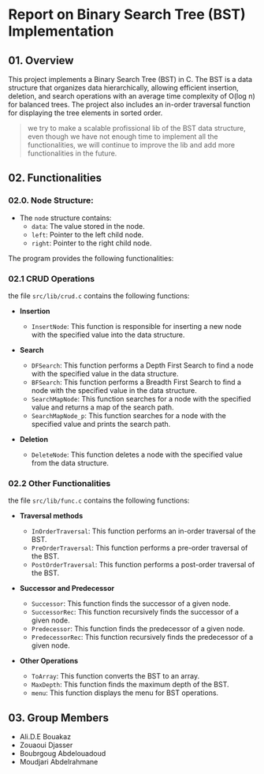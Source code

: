 # Report on Binary Search Tree (BST) Implementation

## 01. Overview

This project implements a Binary Search Tree (BST) in C. The BST is a data structure that organizes data hierarchically, allowing efficient insertion, deletion, and search operations with an average time complexity of O(log n) for balanced trees. The project also includes an in-order traversal function for displaying the tree elements in sorted order.

> we try to make a scalable profissional lib of the BST data structure, even though we have not enough time to implement all the functionalities, we will continue to improve the lib and add more functionalities in the future.


## 02. Functionalities
### 02.0. Node Structure:

- The `node` structure contains:  
  - `data`: The value stored in the node.  
  - `left`: Pointer to the left child node.  
  - `right`: Pointer to the right child node.

The program provides the following functionalities:

### 02.1 CRUD Operations
the file `src/lib/crud.c` contains the following functions:

- **Insertion**
  - `InsertNode`: This function is responsible for inserting a new node with the specified value into the data structure.

- **Search**
  - `DFSearch`: This function performs a Depth First Search to find a node with the specified value in the data structure.
  - `BFSearch`: This function performs a Breadth First Search to find a node with the specified value in the data structure.
  - `SearchMapNode`: This function searches for a node with the specified value and returns a map of the search path.
  - `SearchMapNode_p`: This function searches for a node with the specified value and prints the search path.

- **Deletion**
  - `DeleteNode`: This function deletes a node with the specified value from the data structure.

### 02.2 Other Functionalities
the file `src/lib/func.c` contains the following functions:
- **Traversal methods**
  - `InOrderTraversal`: This function performs an in-order traversal of the BST.
  - `PreOrderTraversal`: This function performs a pre-order traversal of the BST.
  - `PostOrderTraversal`: This function performs a post-order traversal of the BST.

- **Successor and Predecessor**
  - `Successor`: This function finds the successor of a given node.
  - `SuccessorRec`: This function recursively finds the successor of a given node.
  - `Predecessor`: This function finds the predecessor of a given node.
  - `PredecessorRec`: This function recursively finds the predecessor of a given node.

- **Other Operations**
  - `ToArray`: This function converts the BST to an array.
  - `MaxDepth`: This function finds the maximum depth of the BST.
  - `menu`: This function displays the menu for BST operations.


## 03. Group Members

- Ali.D.E Bouakaz
- Zouaoui Djasser
- Boubrgoug Abdelouadoud
- Moudjari Abdelrahmane

